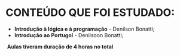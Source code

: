 # CONTEÚDO QUE FOI ESTUDADO:



- **Introdução à lógica e à programação** - Denilson Bonatti;
- **Introdução ao Portugol** - Denilsoon Bonatti;



​	**Aulas tiveram duração de 4 horas no total**

